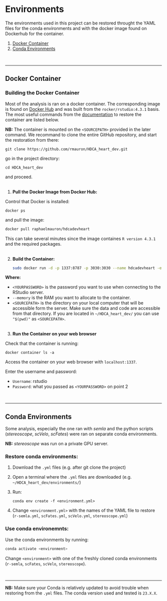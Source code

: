 # Environments

The environments used in this project can be restored throught the YAML files for the conda environments and with the docker image found on Dockerhub for the container.


1. [Docker Container](#docker-container)
2. [Conda Environments](#conda-environments)

<br>

---

## Docker Container

### Building the Docker Container

Most of the analysis is ran on a docker container. The corresponding image is found on [Docker Hub](https://hub.docker.com/r/raphaelmauron/hdcadevheart) and was built from the ```rocker/rstudio:4.3.1``` basis.
The most useful commands from the [documentation](https://docs.docker.com/language/java/run-containers/) to restore the container are listed below.

**NB:** The container is mounted on the ```<SOURCEPATH>``` provided in the later command. We recommand to clone the entire GitHub repository, and start the restoration from there:

   ```
   git clone https://github.com/rmauron/HDCA_heart_dev.git
   ```

go in the project directory:

   ```
   cd HDCA_heart_dev
   ```

and proceed. <br><br>

1. **Pull the Docker Image from Docker Hub:**

Control that Docker is installed:

   ```
   docker ps
   ```

and pull the image:

   ```bash
   docker pull raphaelmauron/hdcadevheart
   ```

This can take several minutes since the image containes ```R version 4.3.1``` and the required packages.<br><br>

2. **Build the Container:**

   ```bash
   sudo docker run -d -p 1337:8787 -p 3030:3030 --name hdcadevheart -e PASSWORD=<YOURPASSWORD> --memory=30g --mount type=bind,source="$(pwd)",target=/home/rstudio -e ROOT=TRUE raphaelmauron/hdcadevheart:latest
   ```

**Where:**
- ```<YOURPASSWORD>``` is the password you want to use when connecting to the RStudio server.
- ```--memory``` is the RAM you want to allocate to the container.
- ```<SOURCEPATH>``` is the directory on your local computer that will be accessible form the server. Make sure the data and code are accessible from that directory. If you are located in ```~/HDCA_heart_dev/``` you can use ```"$(pwd)"``` as ```<SOURCEPATH>```.<br><br>

3. **Run the Container on your web browser**

Check that the container is running:

   ```
   docker container ls -a
   ```

Access the container on your web browser with ```localhost:1337```.

Enter the username and password:

- ```Username```: rstudio
- ```Password```: what you passed as ```<YOURPASSWORD>``` on point 2 

<br>

---

## Conda Environments

Some analysis, especially the one ran with *semla* and the python scripts (*stereoscope*, *scVelo*, *scFates*) were ran on separate conda environments.

**NB:** *stereoscope* was run on a private GPU server.

### Restore conda environments:

1. Download the `.yml` files (e.g. after git clone the project)
2. Open a terminal where the `.yml` files are downloaded (e.g. ```~/HDCA_heart_dev/environments/```)
3. Run:

    ```
    conda env create -f <environment.yml>
    ```

4. Change `<environment.yml>` with the names of the YAML file to restore (`r-semla.yml`, `scFates.yml`, `scVelo.yml`, `stereoscope.yml`)


### Use conda environemnts:

Use the conda environments by running:

   ```bash
   conda activate <environment>
   ```

Change `<environment>` with one of the freshly cloned conda environments (`r-semla`, `scFates`, `scVelo`, `stereoscope`).

<br>

---

**NB:** Make sure your Conda is relatively updated to avoid trouble when restoring from the `.yml` files.
The conda version used and tested is `23.X.X`.

<br><br>